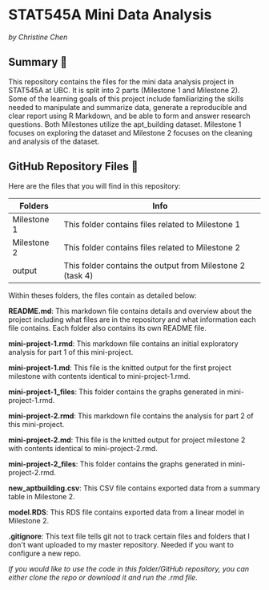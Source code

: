 # STAT545A Mini Data Analysis
*by Christine Chen*

## Summary 📑
This repository contains the files for the mini data analysis project in STAT545A at UBC. It is split into 2 parts (Milestone 1 and Milestone 2). Some of the learning goals of this project include familiarizing the skills needed to manipulate and summarize data, generate a reproducible and clear report using R Markdown, and be able to form and answer research questions. Both Milestones utilize the apt_building dataset. Milestone 1 focuses on exploring the dataset and Milestone 2 focuses on the cleaning and analysis of the dataset.

## GitHub Repository Files 📂
Here are the files that you will find in this repository: 

Folders | Info
--------|-------
Milestone 1 | This folder contains files related to Milestone 1
Milestone 2 |  This folder contains files related to Milestone 2
output | This folder contains the output from Milestone 2 (task 4)

Within theses folders, the files contain as detailed below: 

**README.md**: This markdown file contains details and overview about the project including what files are in the repository and what information each file contains. Each folder also contains its own README file.

**mini-project-1.rmd**: This markdown file contains an initial exploratory analysis for part 1 of this mini-project.

**mini-project-1.md**: This file is the knitted output for the first project milestone with contents identical to mini-project-1.rmd.

**mini-project-1_files**: This folder contains the graphs generated in mini-project-1.rmd. 

**mini-project-2.rmd**: This markdown file contains the analysis for part 2 of this mini-project.

**mini-project-2.md**: This file is the knitted output for project milestone 2 with contents identical to mini-project-2.rmd.

**mini-project-2_files**: This folder contains the graphs generated in mini-project-2.rmd.

**new_aptbuilding.csv**: This CSV file contains exported data from a summary table in Milestone 2.

**model.RDS**: This RDS file contains exported data from a linear model in Milestone 2.

**.gitignore**: This text file tells git not to track certain files and folders that I don't want uploaded to my master repository. Needed if you want to configure a new repo.

*If you would like to use the code in this folder/GitHub repository, you can either clone the repo or download it and run the .rmd file.*
